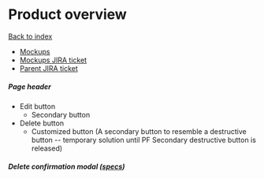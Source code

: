 # Product overview

[Back to index](../index.md)

* [Mockups](https://marvelapp.com/prototype/ee82j74/screen/70939434)
* [Mockups JIRA ticket](https://issues.redhat.com/browse/THREESCALE-4389)
* [Parent JIRA ticket](https://issues.redhat.com/browse/THREESCALE-4197)

##### Page header
* Edit button
  * Secondary button
* Delete button
  * Customized button (A secondary button to resemble a destructive button -- temporary solution until PF Secondary destructive button is released)

##### Delete confirmation modal ([specs](../global_components/modal.md#delete-confirmation-modal))
